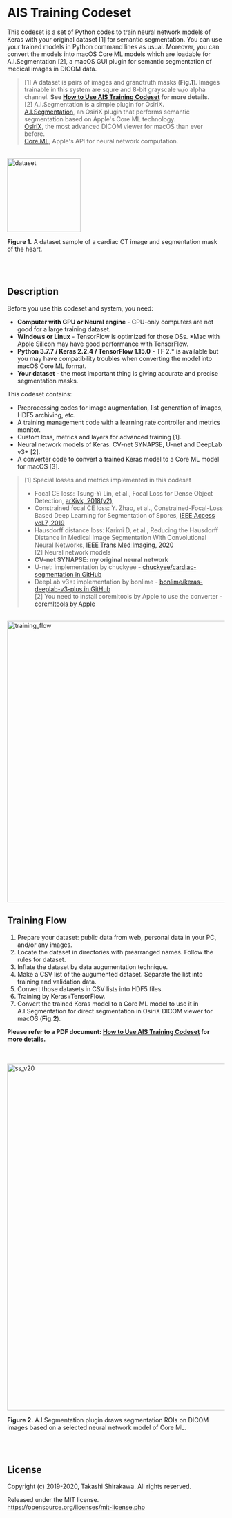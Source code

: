 # AIS Training Codeset
This codeset is a set of Python codes to train neural network models of Keras with your original dataset [1] for semantic segmentation. You can use your trained models in Python command lines as usual. Moreover, you can convert the models into macOS Core ML models which are loadable for A.I.Segmentation [2], a macOS GUI plugin for semantic segmentation of medical images in DICOM data.

> [1] A dataset is pairs of images and grandtruth masks (**Fig.1**). Images trainable in this system are squre and 8-bit grayscale w/o alpha channel. **See [How to Use AIS Training Codeset](https://github.com/tkshirakawa/AIS_Training_Codeset/blob/master/How%20to%20Use%20AIS%20Training%20Codeset.pdf) for more details.**  
> [2] A.I.Segmentation is a simple plugin for OsiriX.  
> [A.I.Segmentation](https://compositecreatures.jimdofree.com/a-i-segmentation/), an OsiriX plugin that performs semantic segmentation based on Apple's Core ML technology.  
> [OsiriX](https://www.osirix-viewer.com), the most advanced DICOM viewer for macOS than ever before.  
> [Core ML](https://developer.apple.com/machine-learning/core-ml/), Apple's API for neural network computation.  
<br>

<img width="170" alt="dataset" src="https://user-images.githubusercontent.com/52600509/92623102-ccd0b180-f300-11ea-83e8-456f8acb50a2.png">

**Figure 1.** A dataset sample of a cardiac CT image and segmentation mask of the heart.

<br>
<br>

## Description
Before you use this codeset and system, you need:
- **Computer with GPU or Neural engine** - CPU-only computers are not good for a large training dataset.
- **Windows or Linux** - TensorFlow is optimized for those OSs. *Mac with Apple Silicon may have good performance with TensorFlow.
- **Python 3.7.7 / Keras 2.2.4 / TensorFlow 1.15.0** - TF 2.* is available but you may have compatibility troubles when converting the model into macOS Core ML format.
- **Your dataset** - the most important thing is giving accurate and precise segmentation masks.

This codeset contains:
- Preprocessing codes for image augmentation, list generation of images, HDF5 archiving, etc.
- A training management code with a learning rate controller and metrics monitor.
- Custom loss, metrics and layers for advanced training [1].
- Neural network models of Keras: CV-net SYNAPSE, U-net and DeepLab v3+ [2].
- A converter code to convert a trained Keras model to a Core ML model for macOS [3].

> [1] Special losses and metrics implemented in this codeset  
> - Focal CE loss: Tsung-Yi Lin, et al., Focal Loss for Dense Object Detection, [arXivk, 2018(v2)](https://arxiv.org/abs/1708.02002v2)  
> - Constrained focal CE loss: Y. Zhao, et al., Constrained-Focal-Loss Based Deep Learning for Segmentation of Spores, [IEEE Access vol.7, 2019](https://ieeexplore.ieee.org/document/8896836)  
> - Hausdorff distance loss: Karimi D, et al., Reducing the Hausdorff Distance in Medical Image Segmentation With Convolutional Neural Networks, [IEEE Trans Med Imaging, 2020](https://ieeexplore.ieee.org/document/8767031)  
> [2] Neural network models  
> - **CV-net SYNAPSE: my original neural network**  
> - U-net: implementation by chuckyee - [chuckyee/cardiac-segmentation in GitHub](https://github.com/chuckyee/cardiac-segmentation)  
> - DeepLab v3+: implementation by bonlime - [bonlime/keras-deeplab-v3-plus in GitHub](https://github.com/bonlime/keras-deeplab-v3-plus)  
> [2] You need to install coremltools by Apple to use the converter - [coremltools by Apple](https://github.com/apple/coremltools)  

<br>

<img width="650" alt="training_flow" src="https://user-images.githubusercontent.com/52600509/92629460-4bc9e800-f309-11ea-8250-17afd7ccd838.png">
<br>

## Training Flow
1. Prepare your dataset: public data from web, personal data in your PC, and/or any images.
1. Locate the dataset in directories with prearranged names. Follow the rules for dataset.
1. Inflate the dataset by data augumentation technique.
1. Make a CSV list of the augumented dataset. Separate the list into training and validation data.
1. Convert those datasets in CSV lists into HDF5 files.
1. Training by Keras+TensorFlow.
1. Convert the trained Keras model to a Core ML model to use it in A.I.Segmentation for direct segmentation in OsiriX DICOM viewer for macOS (**Fig.2**).

**Please refer to a PDF document: [How to Use AIS Training Codeset](https://github.com/tkshirakawa/AIS_Training_Codeset/blob/master/How%20to%20Use%20AIS%20Training%20Codeset.pdf) for more details.**
<br>
<br>
<br>

<img width="800" alt="ss_v20" src="https://user-images.githubusercontent.com/52600509/71913629-3705e500-31bb-11ea-9226-3885f33f82c3.png">

**Figure 2.** A.I.Segmentation plugin draws segmentation ROIs on DICOM images based on a selected neural network model of Core ML.

<br>
<br>

## License
Copyright (c) 2019-2020, Takashi Shirakawa. All rights reserved.

Released under the MIT license.  
https://opensource.org/licenses/mit-license.php

